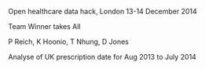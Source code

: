 Open healthcare data hack, London 13-14 December 2014

Team Winner takes All

P Reich,
K Hoonio,
T Nhung,
D Jones

Analyse of UK prescription date for Aug 2013 to July 2014

